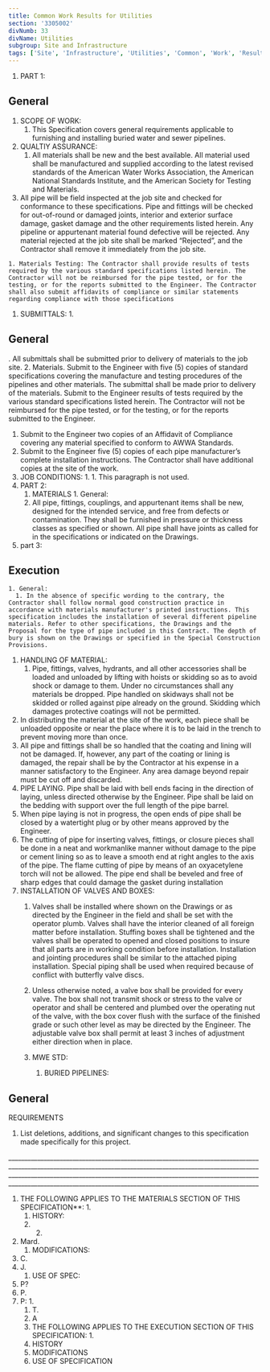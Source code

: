 ```yaml
---
title: Common Work Results for Utilities
section: '3305002'
divNumb: 33
divName: Utilities
subgroup: Site and Infrastructure
tags: ['Site', 'Infrastructure', 'Utilities', 'Common', 'Work', 'Results']
---
```


   1. PART 1:

## General

   1. SCOPE OF WORK:
      1. This Specification covers general requirements applicable to furnishing and installing buried water and sewer pipelines.
   1. QUALTIY ASSURANCE:
      1. All materials shall be new and the best available. All material used shall be manufactured and supplied according to the latest revised standards of the American Water Works Association, the American National Stan­dards Institute, and the American Society for Testing and Materials.
   1. All pipe will be field inspected at the job site and checked for conformance to these specifications. Pipe and fittings will be checked for out-of-round or damaged joints, interior and exterior surface damage, gasket damage and the other requirements listed herein. Any pipeline or appurtenant material found defective will be rejected. Any material rejected at the job site shall be marked “Rejected”, and the Contractor shall remove it immediately from the job site.

	1. Materials Testing: The Contractor shall provide results of tests required by the various standard specifications listed herein. The Contractor will not be reimbursed for the pipe tested, or for the testing, or for the reports submitted to the Engineer. The Contractor shall also submit affidavits of compliance or similar statements regarding compliance with those specifications
1. SUBMITTALS:
      1. 

	
## General

. All submittals shall be submitted prior to delivery of materials to the job site.
	2. Materials. Submit to the Engineer with five (5) copies of standard specifications covering the manufacture and testing procedures of the pipelines and other materials. The submittal shall be made prior to delivery of the materials. Submit to the Engineer results of tests required by the various standard specifications listed herein. The Contractor will not be reimbursed for the pipe tested, or for the testing, or for the reports submitted to the Engineer.
   1. Submit to the Engineer two copies of an Affidavit of Compliance covering any material specified to conform to AWWA Standards.
   1. Submit to the Engineer five (5) copies of each pipe manufacturer’s complete installation instructions. The Contractor shall have additional copies at the site of the work.
   1. JOB CONDITIONS:
      1. 
	1. This paragraph is not used.
   1. PART 2:
      1. MATERIALS
	1. General:
      1. All pipe, fittings, couplings, and appurtenant items shall be new, designed for the intended service, and free from defects or contamination. They shall be furnished in pressure or thickness classes as specified or shown. All pipe shall have joints as called for in the specifications or indicated on the Drawings.
   1. part 3:

## Execution

	1. General:
      1. In the absence of specific wording to the contrary, the Contractor shall follow normal good construction practice in accordance with materials manufacturer's printed instructions. This specification includes the installation of several different pipeline materials. Refer to other specifications, the Drawings and the Proposal for the type of pipe included in this Contract. The depth of bury is shown on the Drawings or specified in the Special Construction Provisions.
   1. HANDLING OF MATERIAL:
      1. Pipe, fittings, valves, hydrants, and all other accessories shall be loaded and unloaded by lifting with hoists or skidding so as to avoid shock or damage to them. Under no circumstances shall any materials be dropped. Pipe handled on skidways shall not be skidded or rolled against pipe already on the ground. Skidding which damages protective coatings will not be permitted.
   1. In distributing the material at the site of the work, each piece shall be unloaded opposite or near the place where it is to be laid in the trench to prevent moving more than once. 
   1. All pipe and fittings shall be so handled that the coating and lining will not be damaged. If, however, any part of the coating or lining is damaged, the repair shall be by the Contractor at his expense in a manner satisfactory to the Engineer. Any area damage beyond repair must be cut off and discarded.
   1. PIPE LAYING. Pipe shall be laid with bell ends facing in the direction of laying, unless directed otherwise by the Engineer. Pipe shall be laid on the bedding with support over the full length of the pipe barrel.
   1. When pipe laying is not in progress, the open ends of pipe shall be closed by a watertight plug or by other means approved by the Engineer.
   1. The cutting of pipe for inserting valves, fittings, or closure pieces shall be done in a neat and workmanlike manner without damage to the pipe or cement lining so as to leave a smooth end at right angles to the axis of the pipe. The flame cutting of pipe by means of an oxyacetylene torch will not be allowed. The pipe end shall be beveled and free of sharp edges that could damage the gasket during installation
1. INSTALLATION OF VALVES AND BOXES:
      1. Valves shall be installed where shown on the Drawings or as directed by the Engineer in the field and shall be set with the operator plumb. Valves shall have the interior cleaned of all foreign matter before installation. Stuffing boxes shall be tightened and the valves shall be operated to opened and closed positions to insure that all parts are in working condition before installation. Installation and jointing procedures shall be similar to the attached piping installation. Special piping shall be used when required because of conflict with butterfly valve discs.
   1. Unless otherwise noted, a valve box shall be provided for every valve. The box shall not transmit shock or stress to the valve or operator and shall be centered and plumbed over the operating nut of the valve, with the box cover flush with the surface of the finished grade or such other level as may be directed by the Engineer. The adjustable valve box shall permit at least 3 inches of adjustment either direction when in place.
   
   1. MWE STD:
      1. BURIED PIPELINES:

## General

 REQUIREMENTS
   1. List deletions, additions, and significant changes to this specification made specifically for this project.

\_\_\_\_\_\_\_\_\_\_\_\_\_\_\_\_\_\_\_\_\_\_\_\_\_\_\_\_\_\_\_\_\_\_\_\_\_\_\_\_\_\_\_\_\_\_\_\_\_\_\_\_\_\_\_\_\_\_\_\_\_\_\_\_\_\_\_\_\_\_\_\_\_\_\_\_\_\_\_\_\_\_\_\_\_\_\_\_\_\_\_\_\_\_\_\_\_\_\_\_\_\_\_\_\_\_\_\_\_\_\_\_\_\_\_\_\_\_\_\_\_\_\_\_\_\_\_\_\_\_\_\_\_\_\_\_\_\_\_\_\_\_\_\_\_\_\_\_\_\_\_\_\_\_\_\_\_\_\_\_\_\_\_\_\_\_\_\_\_\_\_\_\_\_\_\_\_\_\_\_\_\_\_\_\_\_\_\_\_\_\_\_\_\_\_\_\_\_\_\_\_\_\_\_\_\_\_\_\_\_\_\_\_\_\_\_\_\_\_\_\_\_\_\_\_\_\_\_\_\_\_\_\_\_\_\_\_\_\_\_\_\_\_\_\_\_\_\_\_\_\_\_\_\_\_\_\_\_\_\_\_\_\_\_\_\_\_\_\_\_\_\_\_\_\_\_\_\_\_\_\_\_\_\_\_\_\_\_\_\_\_\_\_\_\_\_\_\_\_\_\_\_\_\_\_\_\_\_\_\_\_\_
1. THE FOLLOWING APPLIES TO THE MATERIALS SECTION OF THIS SPECIFICATION**:
      1. 
	1. HISTORY:
      1. 2.
2. Mard.
	1. MODIFICATIONS:
3. C.
4. J.
	1. USE OF SPEC:
5. P?
6. P.
7. P:
      1. 
	1. T.
	2. A
   1. THE FOLLOWING APPLIES TO THE EXECUTION SECTION OF THIS SPECIFICATION:
      1. 
	1. HISTORY
	2. MODIFICATIONS
	3. USE OF SPECIFICATION

